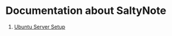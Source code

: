 # Documentation about SaltyNote

1. [Ubuntu Server Setup](https://saltynote.github.io/saltynote-service/Ubuntu-Server-Setup.html)